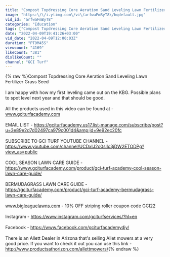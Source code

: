 ```yaml
---
title: "Compost Topdressing Core Aeration Sand Leveling Lawn Fertilizer Grass Seed"
image: "https:\/\/i.ytimg.com\/vi\/arfwaFmByT8\/hqdefault.jpg"
vid_id: "arfwaFmByT8"
categories: "Education"
tags: ["Compost Topdressing Core Aeration Sand Leveling Lawn Fertilizer Grass Seed","lawn top dressing","lawn is uneven"]
date: "2022-04-09T19:41:26+03:00"
vid_date: "2022-04-09T12:00:03Z"
duration: "PT9M45S"
viewcount: "4169"
likeCount: "381"
dislikeCount: ""
channel: "GCI Turf"
---
```

{% raw %}Compost Topdressing Core Aeration Sand Leveling Lawn Fertilizer Grass Seed<br /><br />I am happy with how my first leveling came out on the KBG. Possible plans to spot level next year and that should be good. <br /><br />All the products used in this video can be found at - www.gciturfacademy.com<br /><br />EMAIL LIST - <a rel="nofollow" target="blank" href="https://gciturfacademy.us17.list-manage.com/subscribe/post?u=3e89e2d7d02497ca979c001d4&amp;id=9e92ec20fc">https://gciturfacademy.us17.list-manage.com/subscribe/post?u=3e89e2d7d02497ca979c001d4&amp;id=9e92ec20fc</a><br /><br />SUBSCRIBE TO GCI TURF YOUTUBE CHANNEL - <a rel="nofollow" target="blank" href="https://www.youtube.com/channel/UCDxIJ2o0slIc3jDW2ETODPg?view_as=public">https://www.youtube.com/channel/UCDxIJ2o0slIc3jDW2ETODPg?view_as=public</a><br /><br />COOL SEASON LAWN CARE GUIDE - <a rel="nofollow" target="blank" href="https://www.gciturfacademy.com/product/gci-turf-academy-cool-season-lawn-care-guide/">https://www.gciturfacademy.com/product/gci-turf-academy-cool-season-lawn-care-guide/</a><br /><br />BERMUDAGRASS LAWN CARE GUIDE - <a rel="nofollow" target="blank" href="https://gciturfacademy.com/product/gci-turf-academy-bermudagrass-lawn-care-guide/">https://gciturfacademy.com/product/gci-turf-academy-bermudagrass-lawn-care-guide/</a><br /><br />www.bigleaguelawns.com - 10% OFF striping roller coupon code GCI22<br /><br />Instagram - <a rel="nofollow" target="blank" href="https://www.instagram.com/gciturfservices/?hl=en">https://www.instagram.com/gciturfservices/?hl=en</a><br /><br />Facebook - <a rel="nofollow" target="blank" href="https://www.facebook.com/gciturfacademydiy/">https://www.facebook.com/gciturfacademydiy/</a><br /><br />There is an Allett Dealer in Arizona that's selling Allet mowers at a very good price. If you want to check it out you can use this link - <a rel="nofollow" target="blank" href="http://www.productsathorizon.com/allettmowers/">http://www.productsathorizon.com/allettmowers/</a>{% endraw %}
